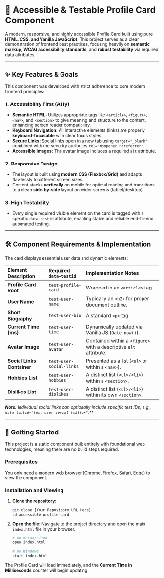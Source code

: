 # 👤 Accessible & Testable Profile Card Component

A modern, responsive, and highly accessible Profile Card built using pure **HTML, CSS, and Vanilla JavaScript**. This project serves as a clear demonstration of frontend best practices, focusing heavily on **semantic markup**, **WCAG accessibility standards**, and **robust testability** via required data attributes.

---

## ✨ Key Features & Goals

This component was developed with strict adherence to core modern frontend principles:

### 1. **Accessibility First (A11y)**
* **Semantic HTML:** Utilizes appropriate tags like `<article>`, `<figure>`, `<nav>`, and `<section>` to give meaning and structure to the content, enhancing screen reader compatibility.
* **Keyboard Navigation:** All interactive elements (links) are properly **keyboard-focusable** with clear focus styles.
* **Secure Links:** Social links open in a new tab using `target="_blank"` combined with the security attributes `rel="noopener noreferrer"`.
* **Accessible Images:** The avatar image includes a required `alt` attribute.

### 2. **Responsive Design**
* The layout is built using **modern CSS (Flexbox/Grid)** and adapts flawlessly to different screen sizes.
* Content stacks **vertically** on mobile for optimal reading and transitions to a clean **side-by-side** layout on wider screens (tablet/desktop).

### 3. **High Testability**
* Every single required visible element on the card is tagged with a specific `data-testid` attribute, enabling stable and reliable end-to-end automated testing.

---

## 🛠️ Component Requirements & Implementation

The card displays essential user data and dynamic elements:

| Element Description | Required `data-testid` | Implementation Notes |
| :--- | :--- | :--- |
| **Profile Card Root** | `test-profile-card` | Wrapped in an `<article>` tag. |
| **User Name** | `test-user-name` | Typically an `<h2>` for proper document outline. |
| **Short Biography** | `test-user-bio` | A standard `<p>` tag. |
| **Current Time (ms)** | `test-user-time` | Dynamically updated via Vanilla JS (`Date.now()`). |
| **Avatar Image** | `test-user-avatar` | Contained within a `<figure>` with a descriptive `alt` attribute. |
| **Social Links Container** | `test-user-social-links` | Presented as a list (`<ul>` or within a `<nav>`). |
| **Hobbies List** | `test-user-hobbies` | A distinct list (`<ul>/<li>`) within a `<section>`. |
| **Dislikes List** | `test-user-dislikes` | A distinct list (`<ul>/<li>`) within its own `<section>`. |

***Note:** Individual social links can optionally include specific test IDs, e.g., `data-testid="test-user-social-twitter"`.***

---

## 🚀 Getting Started

This project is a static component built entirely with foundational web technologies, meaning there are no build steps required.

### Prerequisites

You only need a modern web browser (Chrome, Firefox, Safari, Edge) to view the component.

### Installation and Viewing

1.  **Clone the repository:**

    ```bash
    git clone [Your Repository URL Here]
    cd accessible-profile-card
    ```

2.  **Open the file:**
    Navigate to the project directory and open the main `index.html` file in your browser.

    ```bash
    # On macOS/Linux
    open index.html 

    # On Windows
    start index.html
    ```

The Profile Card will load immediately, and the **Current Time in Milliseconds** counter will begin updating.
```eof